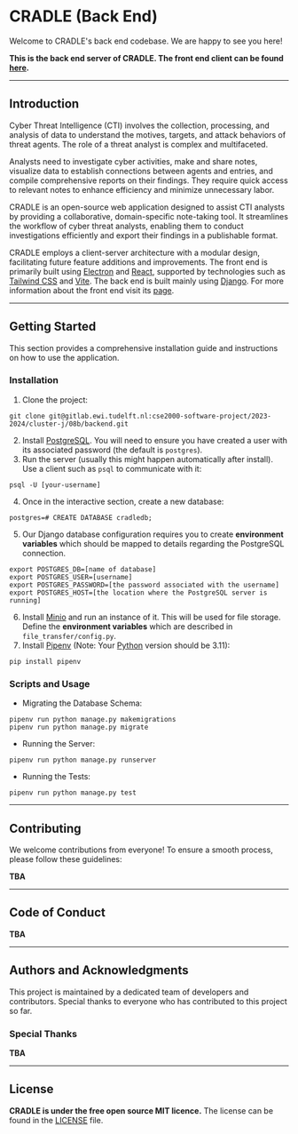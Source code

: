 # CRADLE (Back End)

Welcome to CRADLE's back end codebase. We are happy to see you here!

**This is the back end server of CRADLE. The front end client can be found [here](https://gitlab.ewi.tudelft.nl/cse2000-software-project/2023-2024/cluster-j/08b/frontend).**

---

## Introduction

Cyber Threat Intelligence (CTI) involves the collection, processing, and analysis of data to understand the motives, targets, and attack behaviors of threat agents. The role of a threat analyst is complex and multifaceted.

Analysts need to investigate cyber activities, make and share notes, visualize data to establish connections between agents and entries, and compile comprehensive reports on their findings. They require quick access to relevant notes to enhance efficiency and minimize unnecessary labor.

CRADLE is an open-source web application designed to assist CTI analysts by providing a collaborative, domain-specific note-taking tool. It streamlines the workflow of cyber threat analysts, enabling them to conduct investigations efficiently and export their findings in a publishable format.

CRADLE employs a client-server architecture with a modular design, facilitating future feature additions and improvements.
The front end is primarily built using [Electron](https://www.electronjs.org/) and [React](https://react.dev/), supported by technologies such as [Tailwind CSS](https://tailwindcss.com/) and [Vite](https://vitejs.dev/). The back end is built mainly using [Django](https://www.djangoproject.com/). For more information about the front end visit its [page](https://gitlab.ewi.tudelft.nl/cse2000-software-project/2023-2024/cluster-j/08b/frontend).

---

## Getting Started

This section provides a comprehensive installation guide and instructions on how to use the application.

### Installation

1. Clone the project:
```
git clone git@gitlab.ewi.tudelft.nl:cse2000-software-project/2023-2024/cluster-j/08b/backend.git
```
2. Install [PostgreSQL](https://www.postgresql.org/). You will need to ensure you have created a user with its associated password (the default is ```postgres```).
3. Run the server (usually this might happen automatically after install). Use a client such as ```psql``` to communicate with it:
```
psql -U [your-username]
```
4. Once in the interactive section, create a new database:
```
postgres=# CREATE DATABASE cradledb;
```
5. Our Django database configuration requires you to create **environment variables** which should be mapped to details regarding the PostgreSQL connection.
```
export POSTGRES_DB=[name of database]
export POSTGRES_USER=[username]
export POSTGRES_PASSWORD=[the password associated with the username]
export POSTGRES_HOST=[the location where the PostgreSQL server is running]
```
6. Install [Minio](https://min.io/) and run an instance of it. This will be used for file storage. Define the **environment variables** which are described in `file_transfer/config.py`. 
7. Install [Pipenv](https://pipenv.pypa.io/en/latest/) (Note: Your [Python](https://www.python.org/downloads/release/python-3110/) version should be 3.11):
```
pip install pipenv
```

### Scripts and Usage

* Migrating the Database Schema:
```
pipenv run python manage.py makemigrations
pipenv run python manage.py migrate
```

* Running the Server:
```
pipenv run python manage.py runserver
```

* Running the Tests:
```
pipenv run python manage.py test
```

---

## Contributing

We welcome contributions from everyone! To ensure a smooth process, please follow these guidelines:

**TBA**

---

## Code of Conduct

**TBA**

---

## Authors and Acknowledgments

This project is maintained by a dedicated team of developers and contributors. Special thanks to everyone who has contributed to this project so far.

### Special Thanks

**TBA**

---

## License
**CRADLE is under the free open source MIT licence.** The license can be found in the [LICENSE](LICENSE) file.
